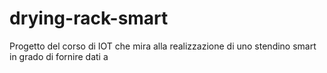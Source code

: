 # drying-rack-smart

Progetto del corso di IOT che mira alla realizzazione di uno stendino smart in grado di fornire dati a 
